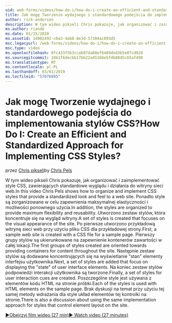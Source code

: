 ```yaml
---
uid: web-forms/videos/how-do-i/how-do-i-create-an-efficient-and-standardized-approach-for-implementing-css-styles
title: Jak mogę Tworzenie wydajnego i standardowego podejścia do implementowania stylów CSS? | Microsoft Docs
author: rick-anderson
description: W tym wideo pikseli Chris pokazuje, jak organizować i zaimplementować style CSS, zawierających standardowe wyglądu i działania do witryny sieci web. Ponadto są stylów...
ms.author: riande
ms.date: 01/15/2010
ms.assetid: 1d902492-c6a3-4ab8-8e3d-57384ac893d5
msc.legacyurl: /web-forms/videos/how-do-i/how-do-i-create-an-efficient-and-standardized-approach-for-implementing-css-styles
msc.type: video
ms.openlocfilehash: 0fc433f5b3ccab07da88ef6489ded3b5e07cd928
ms.sourcegitcommit: 24b1f6decbb17bb22a45166e5fdb0845c65af498
ms.translationtype: MT
ms.contentlocale: pl-PL
ms.lasthandoff: 03/01/2019
ms.locfileid: "57076895"
---
```

<a name="how-do-i-create-an-efficient-and-standardized-approach-for-implementing-css-styles"></a><span data-ttu-id="7722e-105">Jak mogę Tworzenie wydajnego i standardowego podejścia do implementowania stylów CSS?</span><span class="sxs-lookup"><span data-stu-id="7722e-105">How Do I: Create an Efficient and Standardized Approach for Implementing CSS Styles?</span></span>
====================
<span data-ttu-id="7722e-106">przez [Chris pikseli](https://twitter.com/chrispels)</span><span class="sxs-lookup"><span data-stu-id="7722e-106">by [Chris Pels](https://twitter.com/chrispels)</span></span>

<span data-ttu-id="7722e-107">W tym wideo pikseli Chris pokazuje, jak organizować i zaimplementować style CSS, zawierających standardowe wyglądu i działania do witryny sieci web.</span><span class="sxs-lookup"><span data-stu-id="7722e-107">In this video Chris Pels shows how to organize and implement CSS styles that provide a standardized look and feel to a web site.</span></span> <span data-ttu-id="7722e-108">Ponadto style są zorganizowane w celu zapewnienia maksymalnej elastyczności i możliwości ponownego użycia.</span><span class="sxs-lookup"><span data-stu-id="7722e-108">In addition, the styles are organized to provide maximum flexibility and reusability.</span></span> <span data-ttu-id="7722e-109">Utworzono zestaw stylów, która koncentruje się na wygląd witryny.</span><span class="sxs-lookup"><span data-stu-id="7722e-109">A set of styles is created that focuses on the visual appearance of the site.</span></span> <span data-ttu-id="7722e-110">Po pierwsze utworzono przykładową witrynę sieci web przy użyciu pliku CSS dla przykładowej strony.</span><span class="sxs-lookup"><span data-stu-id="7722e-110">First, a sample web site is created with a CSS file for a sample page.</span></span> <span data-ttu-id="7722e-111">Pierwszy grupy stylów są ukierunkowane na zapewnienie kontenerów zawartości w całej lokacji.</span><span class="sxs-lookup"><span data-stu-id="7722e-111">The first groups of styles created are oriented towards providing containers for content throughout the site.</span></span> <span data-ttu-id="7722e-112">Następnie zestaw stylów są dodawane koncentrujących się na wyświetlanie "stan" elementy interfejsu użytkownika.</span><span class="sxs-lookup"><span data-stu-id="7722e-112">Next, a set of styles are added that focus on displaying the "state" of user interface elements.</span></span> <span data-ttu-id="7722e-113">Na koniec zestaw stylów podpowiedzi interakcji użytkownika są tworzone.</span><span class="sxs-lookup"><span data-stu-id="7722e-113">Finally, a set of styles for user interaction cues are created.</span></span> <span data-ttu-id="7722e-114">Poszczególne style jest używana z elementów kodu HTML na stronie próbki.</span><span class="sxs-lookup"><span data-stu-id="7722e-114">Each of the styles is used with HTML elements on the sample page.</span></span> <span data-ttu-id="7722e-115">Brak dyskusji na temat przy użyciu tej samej metody wdrażania dla style układ elementów tej kontrolki na stronie.</span><span class="sxs-lookup"><span data-stu-id="7722e-115">There is also a discussion about using the same implementation approach for styles that control element layout on the site.</span></span>

[<span data-ttu-id="7722e-116">&#9654;Obejrzyj film wideo (27 min)</span><span class="sxs-lookup"><span data-stu-id="7722e-116">&#9654; Watch video (27 minutes)</span></span>](https://channel9.msdn.com/Blogs/ASP-NET-Site-Videos/how-do-i-create-an-efficient-and-standardized-approach-for-implementing-css-styles)

